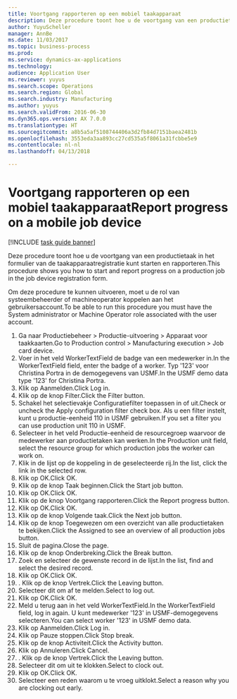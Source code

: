 ```yaml
--- 
title: Voortgang rapporteren op een mobiel taakapparaat
description: Deze procedure toont hoe u de voortgang van een productietaak in het formulier van de taakapparaatregistratie kunt starten en rapporteren.
author: YuyuScheller
manager: AnnBe
ms.date: 11/03/2017
ms.topic: business-process
ms.prod: 
ms.service: dynamics-ax-applications
ms.technology: 
audience: Application User
ms.reviewer: yuyus
ms.search.scope: Operations
ms.search.region: Global
ms.search.industry: Manufacturing
ms.author: yuyus
ms.search.validFrom: 2016-06-30
ms.dyn365.ops.version: AX 7.0.0
ms.translationtype: HT
ms.sourcegitcommit: a8b5a5af5108744406a3d2fb84d7151baea2481b
ms.openlocfilehash: 3553eda3aa893cc27cd535a5f8061a31fcbbe5e9
ms.contentlocale: nl-nl
ms.lasthandoff: 04/13/2018

---
```

# <a name="report-progress-on-a-mobile-job-device"></a><span data-ttu-id="00b9e-103">Voortgang rapporteren op een mobiel taakapparaat</span><span class="sxs-lookup"><span data-stu-id="00b9e-103">Report progress on a mobile job device</span></span>

[!INCLUDE [task guide banner](../../includes/task-guide-banner.md)]

<span data-ttu-id="00b9e-104">Deze procedure toont hoe u de voortgang van een productietaak in het formulier van de taakapparaatregistratie kunt starten en rapporteren.</span><span class="sxs-lookup"><span data-stu-id="00b9e-104">This procedure shows you how to start and report progress on a production job in the job device registration form.</span></span>



<span data-ttu-id="00b9e-105">Om deze procedure te kunnen uitvoeren, moet u de rol van systeembeheerder of machineoperator koppelen aan het gebruikersaccount.</span><span class="sxs-lookup"><span data-stu-id="00b9e-105">To be able to run this procedure you must have the System administrator or Machine Operator role associated with the user account.</span></span>

1. <span data-ttu-id="00b9e-106">Ga naar Productiebeheer > Productie-uitvoering > Apparaat voor taakkaarten.</span><span class="sxs-lookup"><span data-stu-id="00b9e-106">Go to Production control > Manufacturing execution > Job card device.</span></span>
2. <span data-ttu-id="00b9e-107">Voer in het veld WorkerTextField de badge van een medewerker in.</span><span class="sxs-lookup"><span data-stu-id="00b9e-107">In the WorkerTextField field, enter the badge of a worker.</span></span> <span data-ttu-id="00b9e-108">Typ '123' voor Christina Portra in de demogegevens van USMF.</span><span class="sxs-lookup"><span data-stu-id="00b9e-108">In the USMF demo data type '123' for Christina Portra.</span></span>
3. <span data-ttu-id="00b9e-109">Klik op Aanmelden.</span><span class="sxs-lookup"><span data-stu-id="00b9e-109">Click Log in.</span></span>
4. <span data-ttu-id="00b9e-110">Klik op de knop Filter.</span><span class="sxs-lookup"><span data-stu-id="00b9e-110">Click the Filter button.</span></span>
5. <span data-ttu-id="00b9e-111">Schakel het selectievakje Configuratiefilter toepassen in of uit.</span><span class="sxs-lookup"><span data-stu-id="00b9e-111">Check or uncheck the Apply configuration filter check box.</span></span> <span data-ttu-id="00b9e-112">Als u een filter instelt, kunt u productie-eenheid 110 in USMF gebruiken.</span><span class="sxs-lookup"><span data-stu-id="00b9e-112">If you set a filter you can use production unit 110 in USMF.</span></span>
6. <span data-ttu-id="00b9e-113">Selecteer in het veld Productie-eenheid de resourcegroep waarvoor de medewerker aan productietaken kan werken.</span><span class="sxs-lookup"><span data-stu-id="00b9e-113">In the Production unit field, select the resource group for which production jobs the worker can work on.</span></span>
7. <span data-ttu-id="00b9e-114">Klik in de lijst op de koppeling in de geselecteerde rij.</span><span class="sxs-lookup"><span data-stu-id="00b9e-114">In the list, click the link in the selected row.</span></span>
8. <span data-ttu-id="00b9e-115">Klik op OK.</span><span class="sxs-lookup"><span data-stu-id="00b9e-115">Click OK.</span></span>
9. <span data-ttu-id="00b9e-116">Klik op de knop Taak beginnen.</span><span class="sxs-lookup"><span data-stu-id="00b9e-116">Click the Start job button.</span></span>
10. <span data-ttu-id="00b9e-117">Klik op OK.</span><span class="sxs-lookup"><span data-stu-id="00b9e-117">Click OK.</span></span>
11. <span data-ttu-id="00b9e-118">Klik op de knop Voortgang rapporteren.</span><span class="sxs-lookup"><span data-stu-id="00b9e-118">Click the Report progress button.</span></span>
12. <span data-ttu-id="00b9e-119">Klik op OK.</span><span class="sxs-lookup"><span data-stu-id="00b9e-119">Click OK.</span></span>
13. <span data-ttu-id="00b9e-120">Klik op de knop Volgende taak.</span><span class="sxs-lookup"><span data-stu-id="00b9e-120">Click the Next job button.</span></span>
14. <span data-ttu-id="00b9e-121">Klik op de knop Toegewezen om een overzicht van alle productietaken te bekijken.</span><span class="sxs-lookup"><span data-stu-id="00b9e-121">Click the Assigned to see an overview of all production jobs button.</span></span>
15. <span data-ttu-id="00b9e-122">Sluit de pagina.</span><span class="sxs-lookup"><span data-stu-id="00b9e-122">Close the page.</span></span>
16. <span data-ttu-id="00b9e-123">Klik op de knop Onderbreking.</span><span class="sxs-lookup"><span data-stu-id="00b9e-123">Click the Break button.</span></span>
17. <span data-ttu-id="00b9e-124">Zoek en selecteer de gewenste record in de lijst.</span><span class="sxs-lookup"><span data-stu-id="00b9e-124">In the list, find and select the desired record.</span></span>
18. <span data-ttu-id="00b9e-125">Klik op OK.</span><span class="sxs-lookup"><span data-stu-id="00b9e-125">Click OK.</span></span>
19. <span data-ttu-id="00b9e-126">. Klik op de knop Vertrek.</span><span class="sxs-lookup"><span data-stu-id="00b9e-126">Click the Leaving button.</span></span>
20. <span data-ttu-id="00b9e-127">Selecteer dit om af te melden.</span><span class="sxs-lookup"><span data-stu-id="00b9e-127">Select to log out.</span></span>
21. <span data-ttu-id="00b9e-128">Klik op OK.</span><span class="sxs-lookup"><span data-stu-id="00b9e-128">Click OK.</span></span>
22. <span data-ttu-id="00b9e-129">Meld u terug aan in het veld WorkerTextField.</span><span class="sxs-lookup"><span data-stu-id="00b9e-129">In the WorkerTextField field, log in again.</span></span> <span data-ttu-id="00b9e-130">U kunt medewerker '123' in USMF-demogegevens selecteren.</span><span class="sxs-lookup"><span data-stu-id="00b9e-130">You can select worker '123' in USMF demo data.</span></span>
23. <span data-ttu-id="00b9e-131">Klik op Aanmelden.</span><span class="sxs-lookup"><span data-stu-id="00b9e-131">Click Log in.</span></span>
24. <span data-ttu-id="00b9e-132">Klik op Pauze stoppen.</span><span class="sxs-lookup"><span data-stu-id="00b9e-132">Click Stop break.</span></span>
25. <span data-ttu-id="00b9e-133">Klik op de knop Activiteit.</span><span class="sxs-lookup"><span data-stu-id="00b9e-133">Click the Activity button.</span></span>
26. <span data-ttu-id="00b9e-134">Klik op Annuleren.</span><span class="sxs-lookup"><span data-stu-id="00b9e-134">Click Cancel.</span></span>
27. <span data-ttu-id="00b9e-135">. Klik op de knop Vertrek.</span><span class="sxs-lookup"><span data-stu-id="00b9e-135">Click the Leaving button.</span></span>
28. <span data-ttu-id="00b9e-136">Selecteer dit om uit te klokken.</span><span class="sxs-lookup"><span data-stu-id="00b9e-136">Select to clock out.</span></span>
29. <span data-ttu-id="00b9e-137">Klik op OK.</span><span class="sxs-lookup"><span data-stu-id="00b9e-137">Click OK.</span></span>
30. <span data-ttu-id="00b9e-138">Selecteer een reden waarom u te vroeg uitklokt.</span><span class="sxs-lookup"><span data-stu-id="00b9e-138">Select a reason why you are clocking out early.</span></span>


